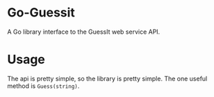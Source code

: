 # Go-Guessit

A Go library interface to the GuessIt web service API.

# Usage

The api is pretty simple, so the library is pretty simple. The one useful method is `Guess(string)`. 
